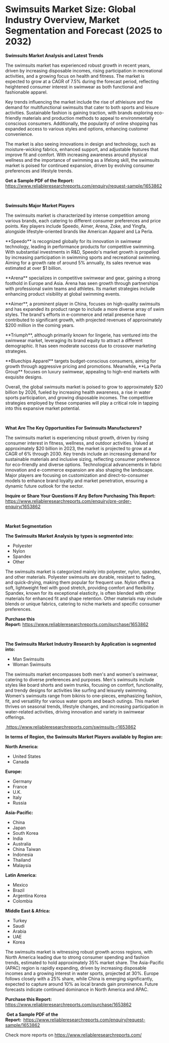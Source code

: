 <p><h1>Swimsuits Market Size: Global Industry Overview, Market Segmentation and Forecast (2025 to 2032)</h1></p><p><strong>Swimsuits Market Analysis and Latest Trends</strong></p>
<p><p>The swimsuits market has experienced robust growth in recent years, driven by increasing disposable incomes, rising participation in recreational activities, and a growing focus on health and fitness. The market is expected to grow at a CAGR of 7.5% during the forecast period, reflecting heightened consumer interest in swimwear as both functional and fashionable apparel. </p><p>Key trends influencing the market include the rise of athleisure and the demand for multifunctional swimsuits that cater to both sports and leisure activities. Sustainable fashion is gaining traction, with brands exploring eco-friendly materials and production methods to appeal to environmentally conscious consumers. Additionally, the popularity of online shopping has expanded access to various styles and options, enhancing customer convenience.</p><p>The market is also seeing innovations in design and technology, such as moisture-wicking fabrics, enhanced support, and adjustable features that improve fit and comfort. With increasing awareness around physical wellness and the importance of swimming as a lifelong skill, the swimsuits market is poised for continued expansion, driven by evolving consumer preferences and lifestyle trends.</p></p>
<p><strong>Get a Sample PDF of the Report:&nbsp;</strong> <a href="https://www.reliableresearchreports.com/enquiry/request-sample/1653862?utm_campaign=2884&utm_medium=2&utm_source=Github&utm_content=ia&utm_term=07032025&utm_id=swimsuits">https://www.reliableresearchreports.com/enquiry/request-sample/1653862</a></p>
<p>&nbsp;</p>
<p><strong>Swimsuits Major Market Players</strong></p>
<p><p>The swimsuits market is characterized by intense competition among various brands, each catering to different consumer preferences and price points. Key players include Speedo, Aimer, Arena, Zoke, and Yingfa, alongside lifestyle-oriented brands like American Apparel and La Perla.</p><p>**Speedo** is recognized globally for its innovation in swimwear technology, leading in performance products for competitive swimming. With substantial investments in R&D, Speedo's market growth is propelled by increasing participation in swimming sports and recreational swimming. Aiming for a growth rate of around 5% annually, its sales revenue was estimated at over $1 billion.</p><p>**Arena** specializes in competitive swimwear and gear, gaining a strong foothold in Europe and Asia. Arena has seen growth through partnerships with professional swim teams and athletes. Its market strategies include enhancing product visibility at global swimming events.</p><p>**Aimer**, a prominent player in China, focuses on high-quality swimsuits and has expanded its product range to include a more diverse array of swim styles. The brand's efforts in e-commerce and retail presence have contributed to significant growth, with projected revenues of approximately $200 million in the coming years.</p><p>**Triumph**, although primarily known for lingerie, has ventured into the swimwear market, leveraging its brand equity to attract a different demographic. It has seen moderate success due to crossover marketing strategies.</p><p>**Bluechips Apparel** targets budget-conscious consumers, aiming for growth through aggressive pricing and promotions. Meanwhile, **La Perla Group** focuses on luxury swimwear, appealing to high-end markets with exquisite designs.</p><p>Overall, the global swimsuits market is poised to grow to approximately $20 billion by 2026, fueled by increasing health awareness, a rise in water sports participation, and growing disposable incomes. The competitive strategies employed by these companies will play a critical role in tapping into this expansive market potential.</p></p>
<p>&nbsp;</p>
<p><strong>What Are The Key Opportunities For Swimsuits Manufacturers?</strong></p>
<p><p>The swimsuits market is experiencing robust growth, driven by rising consumer interest in fitness, wellness, and outdoor activities. Valued at approximately $20 billion in 2023, the market is projected to grow at a CAGR of 6% through 2030. Key trends include an increasing demand for sustainable materials and inclusive sizing, reflecting consumer preference for eco-friendly and diverse options. Technological advancements in fabric innovation and e-commerce expansion are also shaping the landscape. Major players are focusing on customization and direct-to-consumer models to enhance brand loyalty and market penetration, ensuring a dynamic future outlook for the sector.</p></p>
<p><strong>Inquire or Share Your Questions If Any Before Purchasing This Report:</strong> <a href="https://www.reliableresearchreports.com/enquiry/pre-order-enquiry/1653862?utm_campaign=2884&utm_medium=2&utm_source=Github&utm_content=ia&utm_term=07032025&utm_id=swimsuits">https://www.reliableresearchreports.com/enquiry/pre-order-enquiry/1653862</a></p>
<p>&nbsp;</p>
<p><strong>Market Segmentation</strong></p>
<p><strong>The Swimsuits Market Analysis by types is segmented into:</strong></p>
<p><ul><li>Polyester</li><li>Nylon</li><li>Spandex</li><li>Other</li></ul></p>
<p><p>The swimsuits market is categorized mainly into polyester, nylon, spandex, and other materials. Polyester swimsuits are durable, resistant to fading, and quick-drying, making them popular for frequent use. Nylon offers a soft, lightweight feel with good stretch, providing comfort and flexibility. Spandex, known for its exceptional elasticity, is often blended with other materials for enhanced fit and shape retention. Other materials may include blends or unique fabrics, catering to niche markets and specific consumer preferences.</p></p>
<p><strong>Purchase this Report:&nbsp;</strong><a href="https://www.reliableresearchreports.com/purchase/1653862?utm_campaign=2884&utm_medium=2&utm_source=Github&utm_content=ia&utm_term=07032025&utm_id=swimsuits">https://www.reliableresearchreports.com/purchase/1653862</a></p>
<p>&nbsp;</p>
<p><strong>The Swimsuits Market Industry Research by Application is segmented into:</strong></p>
<p><ul><li>Man Swimsuits</li><li>Woman Swimsuits</li></ul></p>
<p><p>The swimsuits market encompasses both men's and women's swimwear, catering to diverse preferences and purposes. Men's swimsuits include styles like board shorts and swim trunks, focusing on comfort, functionality, and trendy designs for activities like surfing and leisurely swimming. Women's swimsuits range from bikinis to one-pieces, emphasizing fashion, fit, and versatility for various water sports and beach outings. This market thrives on seasonal trends, lifestyle changes, and increasing participation in water-related activities, driving innovation and variety in swimwear offerings.</p></p>
<p><a href="https://www.reliableresearchreports.com/swimsuits-r1653862?utm_campaign=2884&utm_medium=2&utm_source=Github&utm_content=ia&utm_term=07032025&utm_id=swimsuits">&nbsp;https://www.reliableresearchreports.com/swimsuits-r1653862</a></p>
<p><strong>In terms of Region, the Swimsuits Market Players available by Region are:</strong></p>
<p>
    <p> <strong> North America: </strong>
        <ul>
            <li>United States</li>
            <li>Canada</li>
        </ul>
        </p> 
    <p> <strong> Europe: </strong>
        <ul>
            <li>Germany</li>
            <li>France</li>
            <li>U.K.</li>
            <li>Italy</li>
            <li>Russia</li>
        </ul>
        </p> 
    <p> <strong> Asia-Pacific: </strong>
        <ul>
            <li>China</li>
            <li>Japan</li>
            <li>South Korea</li>
            <li>India</li>
            <li>Australia</li>
            <li>China Taiwan</li>
            <li>Indonesia</li>
            <li>Thailand</li>
            <li>Malaysia</li>
        </ul>
        </p> 
    <p> <strong> Latin America: </strong>
        <ul>
            <li>Mexico</li>
            <li>Brazil</li>
            <li>Argentina Korea</li>
            <li>Colombia</li>
        </ul>
        </p> 
    <p> <strong> Middle East & Africa: </strong>
        <ul>
            <li>Turkey</li>
            <li>Saudi</li>
            <li>Arabia</li>
            <li>UAE</li>
            <li>Korea</li>
        </ul>
    </p>
    </p>
<p><p>The swimsuits market is witnessing robust growth across regions, with North America leading due to strong consumer spending and fashion trends, estimated to hold approximately 35% market share. The Asia-Pacific (APAC) region is rapidly expanding, driven by increasing disposable incomes and a growing interest in water sports, projected at 30%. Europe follows closely with a 25% share, while China is emerging significantly, expected to capture around 10% as local brands gain prominence. Future forecasts indicate continued dominance in North America and APAC.</p></p>
<p><strong>Purchase this Report: </strong><a href="https://www.reliableresearchreports.com/purchase/1653862?utm_campaign=2884&utm_medium=2&utm_source=Github&utm_content=ia&utm_term=07032025&utm_id=swimsuits">https://www.reliableresearchreports.com/purchase/1653862</a></p>
<p>&nbsp;<strong>Get a Sample PDF of the Report:&nbsp;&nbsp;</strong><a href="https://www.reliableresearchreports.com/enquiry/request-sample/1653862?utm_campaign=2884&utm_medium=2&utm_source=Github&utm_content=ia&utm_term=07032025&utm_id=swimsuits">https://www.reliableresearchreports.com/enquiry/request-sample/1653862</a></p>
<p><strong></strong></p>
<p>Check more reports on <a href="https://www.reliableresearchreports.com/?utm_campaign=2884&utm_medium=2&utm_source=Github&utm_content=ia&utm_term=07032025&utm_id=swimsuits">https://www.reliableresearchreports.com/</a></p>
